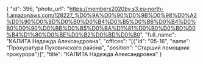 {
    "id": 396,
    "photo_url": "https://members2020by.s3.eu-north-1.amazonaws.com/128227_%D0%9A%D0%90%D0%9B%D0%98%D0%A2%D0%90%D0%9D%D0%B0%D0%B4%D0%B5%D0%B6%D0%B4%D0%B0%D0%90%D0%BB%D0%B5%D0%BA%D1%81%D0%B0%D0%BD%D0%B4%D1%80%D0%BE%D0%B2%D0%BD%D0%B0",
    "full_name": "КАЛИТА Надежда Александровна",
    "offices": "[{\"id\": \"05-16\", \"name\": \"Прокуратура Пуховичского района\", \"position\": \"Старший помощник прокурора\"}]",
    "title": "КАЛИТА Надежда Александровна"
}